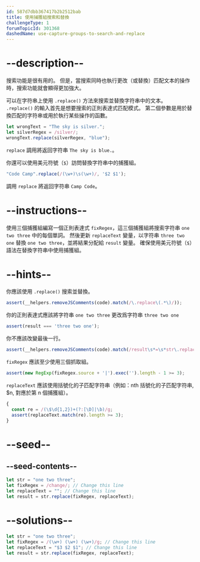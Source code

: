 ```yaml
---
id: 587d7dbb367417b2b2512bab
title: 使用捕獲組搜索和替換
challengeType: 1
forumTopicId: 301368
dashedName: use-capture-groups-to-search-and-replace
---
```


# --description--

搜索功能是很有用的。 但是，當搜索同時也執行更改（或替換）匹配文本的操作時，搜索功能就會顯得更加強大。

可以在字符串上使用 `.replace()` 方法來搜索並替換字符串中的文本。 `.replace()` 的輸入首先是想要搜索的正則表達式匹配模式。 第二個參數是用於替換匹配的字符串或用於執行某些操作的函數。

```js
let wrongText = "The sky is silver.";
let silverRegex = /silver/;
wrongText.replace(silverRegex, "blue");
```

`replace` 調用將返回字符串 `The sky is blue.`。

你還可以使用美元符號（`$`）訪問替換字符串中的捕獲組。

```js
"Code Camp".replace(/(\w+)\s(\w+)/, '$2 $1');
```

調用 `replace` 將返回字符串 `Camp Code`。

# --instructions--

使用三個捕獲組編寫一個正則表達式 `fixRegex`，這三個捕獲組將搜索字符串 `one two three` 中的每個單詞。 然後更新 `replaceText` 變量，以字符串 `three two one` 替換 `one two three`，並將結果分配給 `result` 變量。 確保使用美元符號（`$`）語法在替換字符串中使用捕獲組。

# --hints--

你應該使用 `.replace()` 搜索並替換。

```js
assert(__helpers.removeJSComments(code).match(/\.replace\(.*\)/));
```

你的正則表達式應該將字符串 `one two three` 更改爲字符串 `three two one`

```js
assert(result === 'three two one');
```

你不應該改變最後一行。

```js
assert(__helpers.removeJSComments(code).match(/result\s*=\s*str\.replace\(.*?\)/));
```

`fixRegex` 應該至少使用三個抓取組。

```js
assert(new RegExp(fixRegex.source + '|').exec('').length - 1 >= 3);
```

`replaceText` 應該使用括號化的子匹配字符串（例如：nth 括號化的子匹配字符串, $n, 對應於第 n 個捕獲組）。

```js
{
  const re = /(\$\d{1,2})+(?:[\D]|\b)/g;
  assert(replaceText.match(re).length >= 3);
}
```

# --seed--

## --seed-contents--

```js
let str = "one two three";
let fixRegex = /change/; // Change this line
let replaceText = ""; // Change this line
let result = str.replace(fixRegex, replaceText);
```

# --solutions--

```js
let str = "one two three";
let fixRegex = /(\w+) (\w+) (\w+)/g; // Change this line
let replaceText = "$3 $2 $1"; // Change this line
let result = str.replace(fixRegex, replaceText);
```
